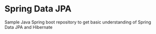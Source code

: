 # Spring Data JPA
Sample Java Spring boot repository to get basic understanding of Spring Data JPA and Hibernate
